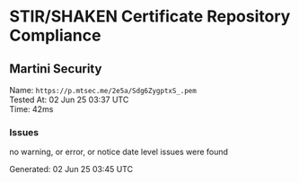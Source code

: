 # STIR/SHAKEN Certificate Repository Compliance

## Martini Security

Name: `https://p.mtsec.me/2e5a/Sdg6ZygptxS_.pem`\
Tested At: 02 Jun 25 03:37 UTC\
Time: 42ms

### Issues

no warning, or error, or notice date level issues were found

Generated: 02 Jun 25 03:45 UTC